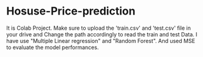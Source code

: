# Hosuse-Price-prediction

It is Colab Project.
Make sure to upload the 'train.csv' and 'test.csv' file in your drive and Change the path accordingly to read the train and test Data.
I have use "Multiple Linear regression" and "Random Forest".
And used MSE to evaluate the model performances.

